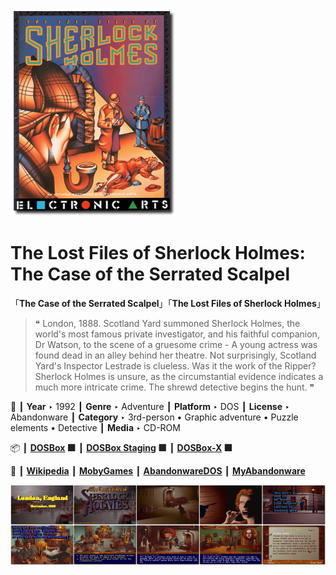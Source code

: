 ![](Thumbnail.png "application-thumbnail")

# The Lost Files of Sherlock Holmes: The Case of the Serrated Scalpel

「**The Case of the Serrated Scalpel**」「**The Lost Files of Sherlock Holmes**」

> ❝ London, 1888. Scotland Yard summoned Sherlock Holmes, the world's most famous private investigator, and his faithful companion, Dr Watson, to the scene of a gruesome crime - A young actress was found dead in an alley behind her theatre. Not surprisingly, Scotland Yard's Inspector Lestrade is clueless. Was it the work of the Ripper? Sherlock Holmes is unsure, as the circumstantial evidence indicates a much more intricate crime. The shrewd detective begins the hunt. ❞
>

📌 ┃ **Year** ‣ 1992 ┃ **Genre** ‣ Adventure ┃ **Platform** ‣ DOS ┃ **License** ‣ Abandonware ┃ **Category** ‣ 3rd-person • Graphic adventure • Puzzle elements • Detective ┃ **Media** ‣ CD-ROM 

📦 ┃ **[DOSBox](https://www.dosbox.com/) 🟩** ┃ **[DOSBox Staging](https://dosbox-staging.github.io/) 🟩** ┃ **[DOSBox-X](https://dosbox-x.com/) 🟩** 

📎 ┃ **[Wikipedia](https://en.wikipedia.org/wiki/The_Lost_Files_of_Sherlock_Holmes)** ┃ **[MobyGames](https://www.mobygames.com/game/3441/the-lost-files-of-sherlock-holmes/)** ┃ **[AbandonwareDOS](https://www.abandonwaredos.com/abandonware-game.php?abandonware=The+Lost+Files+of+Sherlock+Holmes%3A+The+Case+of+the+Serrated+Scalpel&gid=1678)** ┃ **[MyAbandonware](https://www.myabandonware.com/game/the-lost-files-of-sherlock-holmes-1v4)** 

![](Montage.png "The Lost Files of Sherlock Holmes: The Case of the Serrated Scalpel")

